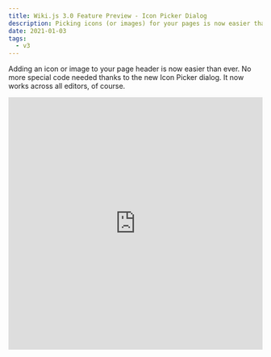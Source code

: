 ```yaml
---
title: Wiki.js 3.0 Feature Preview - Icon Picker Dialog
description: Picking icons (or images) for your pages is now easier than ever…
date: 2021-01-03
tags:
  - v3
---
```


Adding an icon or image to your page header is now easier than ever. No more special code needed thanks to the new Icon Picker dialog. It now works across all editors, of course.

<iframe class="overflow-hidden rounded" width="100%" height="500" src="https://www.youtube.com/embed/JRC_Xuzq0_Y" title="YouTube video player" frameborder="0" allow="accelerometer; autoplay; clipboard-write; encrypted-media; gyroscope; picture-in-picture; web-share" allowfullscreen></iframe>